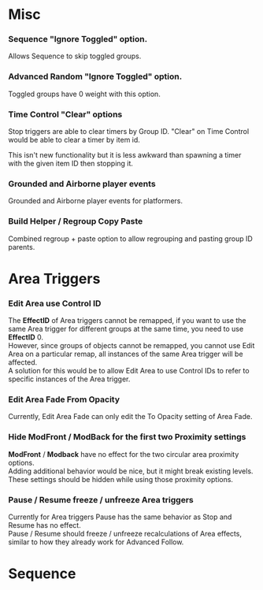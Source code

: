 # Misc

### Sequence "Ignore Toggled" option.

Allows Sequence to skip toggled groups.

### Advanced Random "Ignore Toggled" option.

Toggled groups have 0 weight with this option.

### Time Control "Clear" options

Stop triggers are able to clear timers by Group ID. "Clear" on Time Control would be able to clear a timer by item id.

This isn't new functionality but it is less awkward than spawning a timer with the given item ID then stopping it.

### Grounded and Airborne player events

Grounded and Airborne player events for platformers.

### Build Helper / Regroup Copy Paste

Combined regroup + paste option to allow regrouping and pasting group ID parents.

# Area Triggers

### Edit Area use Control ID

The **EffectID** of Area triggers cannot be remapped, if you want to use the same Area trigger for different groups at the same time, you need to use **EffectID** 0\.  
However, since groups of objects cannot be remapped, you cannot use Edit Area on a particular remap, all instances of the same Area trigger will be affected.  
A solution for this would be to allow Edit Area to use Control IDs to refer to specific instances of the Area trigger.

### Edit Area Fade From Opacity

Currently, Edit Area Fade can only edit the To Opacity setting of Area Fade.

### Hide ModFront / ModBack for the first two Proximity settings

**ModFront** / **Modback** have no effect for the two circular area proximity options.   
Adding additional behavior would be nice, but it might break existing levels.   
These settings should be hidden while using those proximity options.

### Pause / Resume freeze / unfreeze Area triggers

Currently for Area triggers Pause has the same behavior as Stop and Resume has no effect.  
Pause / Resume should freeze / unfreeze recalculations of Area effects, similar to how they already work for Advanced Follow.

# Sequence